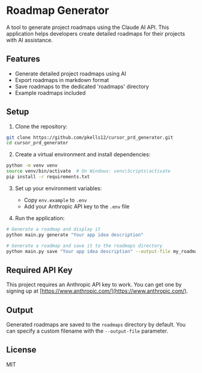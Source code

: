 # Roadmap Generator

A tool to generate project roadmaps using the Claude AI API. This application helps developers create detailed roadmaps for their projects with AI assistance.

## Features

- Generate detailed project roadmaps using AI
- Export roadmaps in markdown format
- Save roadmaps to the dedicated 'roadmaps' directory
- Example roadmaps included

## Setup

1. Clone the repository:
```bash
git clone https://github.com/pkells12/cursor_prd_generator.git
cd cursor_prd_generator
```

2. Create a virtual environment and install dependencies:
```bash
python -m venv venv
source venv/bin/activate  # On Windows: venv\Scripts\activate
pip install -r requirements.txt
```

3. Set up your environment variables:
   - Copy `env.example` to `.env`
   - Add your Anthropic API key to the `.env` file

4. Run the application:
```bash
# Generate a roadmap and display it
python main.py generate "Your app idea description"

# Generate a roadmap and save it to the roadmaps directory
python main.py save "Your app idea description" --output-file my_roadmap.md
```

## Required API Key

This project requires an Anthropic API key to work. You can get one by signing up at [https://www.anthropic.com/](https://www.anthropic.com/).

## Output

Generated roadmaps are saved to the `roadmaps` directory by default. You can specify a custom filename with the `--output-file` parameter.

## License

MIT 
